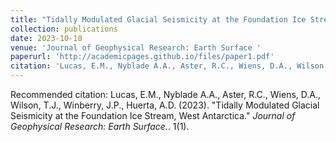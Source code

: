 ```yaml
---
title: "Tidally Modulated Glacial Seismicity at the Foundation Ice Stream, West Antarctica"
collection: publications
date: 2023-10-10
venue: 'Journal of Geophysical Research: Earth Surface '
paperurl: 'http://academicpages.github.io/files/paper1.pdf'
citation: 'Lucas, E.M., Nyblade A.A., Aster, R.C., Wiens, D.A., Wilson, T.J., Winberry, J.P., Huerta, A.D. (2023). &quot;Tidally Modulated Glacial Seismicity at the Foundation Ice Stream, West Antarctica.&quot; <i>Journal of Geophysical Research: Earth Surface.</i>. 128 (7).'
---
```



Recommended citation: Lucas, E.M., Nyblade A.A., Aster, R.C., Wiens, D.A., Wilson, T.J., Winberry, J.P., Huerta, A.D. (2023). "Tidally Modulated Glacial Seismicity at the Foundation Ice Stream, West Antarctica." <i>Journal of Geophysical Research: Earth Surface.</i>. 1(1).
